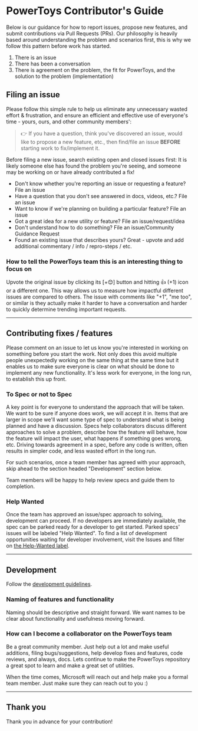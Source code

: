 # PowerToys Contributor's Guide

Below is our guidance for how to report issues, propose new features, and submit contributions via Pull Requests (PRs). Our philosophy is heavily based around understanding the problem and scenarios first, this is why we follow this pattern before work has started.

1. There is an issue
2. There has been a conversation
3. There is agreement on the problem, the fit for PowerToys, and the solution to the problem (implementation)

## Filing an issue

Please follow this simple rule to help us eliminate any unnecessary wasted effort & frustration, and ensure an efficient and effective use of everyone's time - yours, ours, and other community members':

> 👉 If you have a question, think you've discovered an issue, would like to propose a new feature, etc., then find/file an issue **BEFORE** starting work to fix/implement it.

Before filing a new issue, search existing open and closed issues first: It is likely someone else has found the problem you're seeing, and someone may be working on or have already contributed a fix!

* Don't know whether you're reporting an issue or requesting a feature? File an issue
* Have a question that you don't see answered in docs, videos, etc.? File an issue
* Want to know if we're planning on building a particular feature? File an issue
* Got a great idea for a new utility or feature? File an issue/request/idea
* Don't understand how to do something? File an issue/Community Guidance Request
* Found an existing issue that describes yours? Great - upvote and add additional commentary / info / repro-steps / etc.

### How to tell the PowerToys team this is an interesting thing to focus on

Upvote the original issue by clicking its [+😊] button and hitting 👍 (+1) icon or a different one. This way allows us to measure how impactful different issues are compared to others. The issue with comments like "+1", "me too", or similar is they actually make it harder to have a conversation and harder to quickly determine trending important requests.

---

## Contributing fixes / features

Please comment on an issue to let us know you're interested in working on something before you start the work. Not only does this avoid multiple people unexpectedly working on the same thing at the same time but it enables us to make sure everyone is clear on what should be done to implement any new functionality. It's less work for everyone, in the long run, to establish this up front.

### To Spec or not to Spec

A key point is for everyone to understand the approach that will be taken. We want to be sure if anyone does work, we will accept it in. Items that are larger in scope we'll want some type of spec to understand what is being planned and have a discussion. Specs help collaborators discuss different approaches to solve a problem, describe how the feature will behave, how the feature will impact the user, what happens if something goes wrong, etc. Driving towards agreement in a spec, before any code is written, often results in simpler code, and less wasted effort in the long run.

For such scenarios, once a team member has agreed with your approach, skip ahead to the section headed "Development" section below.

Team members will be happy to help review specs and guide them to completion.

### Help Wanted

Once the team has approved an issue/spec approach to solving, development can proceed. If no developers are immediately available, the spec can be parked ready for a developer to get started. Parked specs' issues will be labeled "Help Wanted". To find a list of development opportunities waiting for developer involvement, visit the Issues and filter on [the Help-Wanted label](https://github.com/microsoft/PowerToys/labels/Help%20Wanted).

---

## Development

Follow the [development guidelines](https://github.com/microsoft/PowerToys/blob/master/doc/devdocs/readme.md).

### Naming of features and functionality

Naming should be descriptive and straight forward.  We want names to be clear about functionality and usefulness moving forward. 

### How can I become a collaborator on the PowerToys team

Be a great community member. Just help out a lot and make useful additions, filing bugs/suggestions, help develop fixes and features, code reviews, and always, docs. Lets continue to make the PowerToys repository a great spot to learn and make a great set of utilities.

When the time comes, Microsoft will reach out and help make you a formal team member. Just make sure they can reach out to you :)

---

## Thank you

Thank you in advance for your contribution! 
